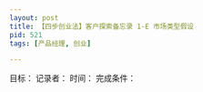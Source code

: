 ```yaml
---
layout: post
title: 【四步创业法】客户探索备忘录 1-E 市场类型假设
pid: 521
tags: [产品经理, 创业]

---
```


目标：
记录者：
时间：
完成条件：


